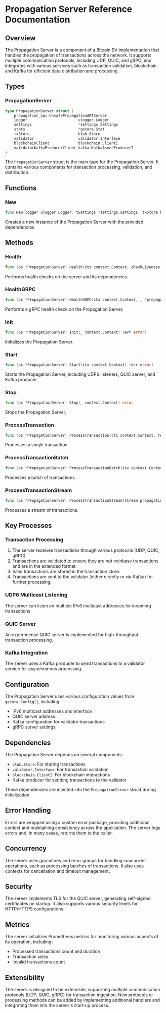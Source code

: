 # Propagation Server Reference Documentation

## Overview

The Propagation Server is a component of a Bitcoin SV implementation that handles the propagation of transactions across the network. It supports multiple communication protocols, including UDP, QUIC, and gRPC, and integrates with various services such as transaction validation, blockchain, and Kafka for efficient data distribution and processing.

## Types

### PropagationServer

```go
type PropagationServer struct {
    propagation_api.UnsafePropagationAPIServer
    logger                       ulogger.Logger
    settings                     *settings.Settings
    stats                        *gocore.Stat
    txStore                      blob.Store
    validator                    validator.Interface
    blockchainClient             blockchain.ClientI
    validatorKafkaProducerClient kafka.KafkaAsyncProducerI
}
```

The `PropagationServer` struct is the main type for the Propagation Server. It contains various components for transaction processing, validation, and distribution.

## Functions

### New

```go
func New(logger ulogger.Logger, tSettings *settings.Settings, txStore blob.Store, validatorClient validator.Interface, blockchainClient blockchain.ClientI, validatorKafkaProducerClient kafka.KafkaAsyncProducerI) *PropagationServer
```

Creates a new instance of the Propagation Server with the provided dependencies.

## Methods

### Health

```go
func (ps *PropagationServer) Health(ctx context.Context, checkLiveness bool) (int, string, error)
```

Performs health checks on the server and its dependencies.

### HealthGRPC

```go
func (ps *PropagationServer) HealthGRPC(ctx context.Context, _ *propagation_api.EmptyMessage) (*propagation_api.HealthResponse, error)
```

Performs a gRPC health check on the Propagation Server.

### Init

```go
func (ps *PropagationServer) Init(_ context.Context) (err error)
```

Initializes the Propagation Server.

### Start

```go
func (ps *PropagationServer) Start(ctx context.Context) (err error)
```

Starts the Propagation Server, including UDP6 listeners, QUIC server, and Kafka producer.

### Stop

```go
func (ps *PropagationServer) Stop(_ context.Context) error
```

Stops the Propagation Server.

### ProcessTransaction

```go
func (ps *PropagationServer) ProcessTransaction(ctx context.Context, req *propagation_api.ProcessTransactionRequest) (*propagation_api.EmptyMessage, error)
```

Processes a single transaction.

### ProcessTransactionBatch

```go
func (ps *PropagationServer) ProcessTransactionBatch(ctx context.Context, req *propagation_api.ProcessTransactionBatchRequest) (*propagation_api.ProcessTransactionBatchResponse, error)
```

Processes a batch of transactions.

### ProcessTransactionStream

```go
func (ps *PropagationServer) ProcessTransactionStream(stream propagation_api.PropagationAPI_ProcessTransactionStreamServer) error
```

Processes a stream of transactions.

## Key Processes

### Transaction Processing

1. The server receives transactions through various protocols (UDP, QUIC, gRPC).
2. Transactions are validated to ensure they are not coinbase transactions and are in the extended format.
3. Valid transactions are stored in the transaction store.
4. Transactions are sent to the validator (either directly or via Kafka) for further processing.

### UDP6 Multicast Listening

The server can listen on multiple IPv6 multicast addresses for incoming transactions.

### QUIC Server

An experimental QUIC server is implemented for high-throughput transaction processing.

### Kafka Integration

The server uses a Kafka producer to send transactions to a validator service for asynchronous processing.

## Configuration

The Propagation Server uses various configuration values from `gocore.Config()`, including:

- IPv6 multicast addresses and interface
- QUIC server address
- Kafka configuration for validator transactions
- gRPC server settings

## Dependencies

The Propagation Server depends on several components:

- `blob.Store`: For storing transactions
- `validator.Interface`: For transaction validation
- `blockchain.ClientI`: For blockchain interactions
- Kafka producer for sending transactions to the validator

These dependencies are injected into the `PropagationServer` struct during initialization.

## Error Handling

Errors are wrapped using a custom error package, providing additional context and maintaining consistency across the application. The server logs errors and, in many cases, returns them to the caller.

## Concurrency

The server uses goroutines and error groups for handling concurrent operations, such as processing batches of transactions. It also uses contexts for cancellation and timeout management.

## Security

The server implements TLS for the QUIC server, generating self-signed certificates on startup. It also supports various security levels for HTTP/HTTPS configurations.

## Metrics

The server initializes Prometheus metrics for monitoring various aspects of its operation, including:

- Processed transactions count and duration
- Transaction sizes
- Invalid transactions count

## Extensibility

The server is designed to be extensible, supporting multiple communication protocols (UDP, QUIC, gRPC) for transaction ingestion. New protocols or processing methods can be added by implementing additional handlers and integrating them into the server's start-up process.
